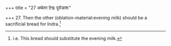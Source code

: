+++
title = "27 अथेतर ऐन्द्रः पुरोडाशः"

+++
27. Then the other (oblation-material:evening milk) should be a sacrificial bread for Indra.[^1]


[^1]: i.e. This bread should substitute the evening milk.
